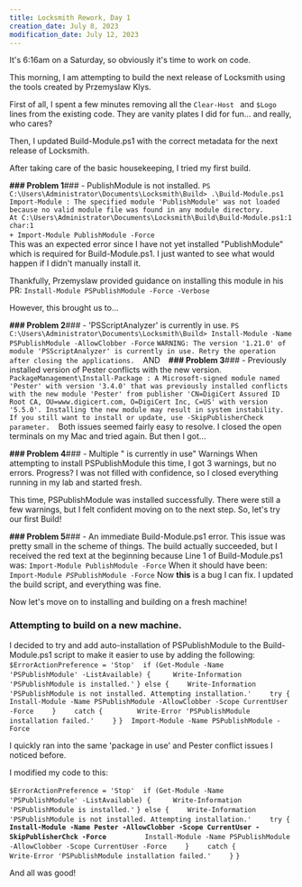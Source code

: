 ```yaml
---
title: Locksmith Rework, Day 1
creation_date: July 8, 2023
modification_date: July 12, 2023
---
```

It's 6:16am on a Saturday, so obviously it's time to work on code. 

This morning, I am attempting to build the next release of Locksmith using the tools created by Przemyslaw Klys. 

First of all, I spent a few minutes removing all the 
`Clear-Host `
and 
`$Logo `
lines from the existing code. They are vanity plates I did for fun... and really, who cares?

Then, I updated Build-Module.ps1 with the correct metadata for the next release of Locksmith. 

After taking care of the basic housekeeping, I tried my first build.

**### Problem 1**###  - PublishModule is not installed.
`PS C:\Users\Administrator\Documents\Locksmith\Build> .\Build-Module.ps1`
`Import-Module : The specified module 'PublishModule' was not loaded because no valid module file was found in any module directory.                                                     At C:\Users\Administrator\Documents\Locksmith\Build\Build-Module.ps1:1 char:1                                                                                                           + Import-Module PublishModule -Force                                  `
`
`
This was an expected error since I have not yet installed "PublishModule" which is required for Build-Module.ps1. I just wanted to see what would happen if I didn't manually install it.

Thankfully, Przemyslaw provided guidance on installing this module in his PR:
`Install-Module PSPublishModule -Force -Verbose`

However, this brought us to...

**### Problem 2**###  - 'PSScriptAnalyzer' is currently in use.
`PS C:\Users\Administrator\Documents\Locksmith\Build> Install-Module -Name PSPublishModule -AllowClobber -Force`
`WARNING: The version '1.21.0' of module 'PSScriptAnalyzer' is currently in use. Retry the operation after closing the applications.`
`
`
AND
`
`
**### Problem 3**###  - Previously installed version of Pester conflicts with the new version.
`PackageManagement\Install-Package : A Microsoft-signed module named 'Pester' with version '3.4.0' that was previously installed conflicts with the new module 'Pester' from publisher 'CN=DigiCert Assured ID Root CA, OU=www.digicert.com, O=DigiCert Inc, C=US' with version '5.5.0'. Installing the new module may result in system instability. If you still want to install or update, use -SkipPublisherCheck parameter.`
`
`
Both issues seemed fairly easy to resolve. I closed the open terminals on my Mac and tried again. But then I got...

**### Problem 4**###  - Multiple "<package> is currently in use" Warnings 
When attempting to install PSPublishModule this time, I got 3 warnings, but no errors. Progress? I was not filled with confidence, so I closed everything running in my lab and started fresh.

This time, PSPublishModule was installed successfully. There were still a few warnings, but I felt confident moving on to the next step. So, let's try our first Build!

**### Problem 5**###  - An immediate Build-Module.ps1 error.
This issue was pretty small in the scheme of things. The build actually succeeded, but I received the red text at the beginning because Line 1 of Build-Module.ps1 was:
`Import-Module PublishModule -Force`
When it should have been:
`Import-Module `_`PS`_`PublishModule -Force`
Now **this** is a bug I can fix.  I updated the build script, and everything was fine.

Now let's move on to installing and building on a fresh machine!

### Attempting to build on a new machine.
I decided to try and add auto-installation of PSPublishModule to the Build-Module.ps1 script to make it easier to use by adding the following:
`$ErrorActionPreference = 'Stop'`
`
`
`if (Get-Module -Name 'PSPublishModule' -ListAvailable) { `
`    Write-Information 'PSPublishModule is installed.'`
`} else {`
`    Write-Information 'PSPublishModule is not installed. Attempting installation.'`
`    try {`
`        Install-Module -Name PSPublishModule -AllowClobber -Scope CurrentUser -Force`
`    }`
`    catch {`
`        Write-Error 'PSPublishModule installation failed.'`
`    }`
`}`
`
`
`Import-Module -Name PSPublishModule -Force`

I quickly ran into the same 'package in use' and Pester conflict issues I noticed before.

I modified my code to this:  

`$ErrorActionPreference = 'Stop'`
`
`
`if (Get-Module -Name 'PSPublishModule' -ListAvailable) { `
`    Write-Information 'PSPublishModule is installed.'`
`} else {`
`    Write-Information 'PSPublishModule is not installed. Attempting installation.'`
`    try {`
`        `**`Install-Module -Name Pester -AllowClobber -Scope CurrentUser -SkipPublisherChck -Force`**`
`
`        Install-Module -Name PSPublishModule -AllowClobber -Scope CurrentUser -Force`
`    }`
`    catch {`
`        Write-Error 'PSPublishModule installation failed.'`
`    }`
`}`

And all was good!

